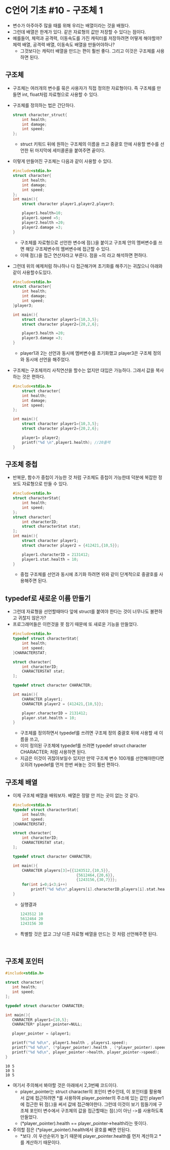 # C언어 기초 #10 - 구조체 1
- 변수가 아주아주 많을 때를 위해 우리는 배열이라는 것을 배웠다.
- 그런데 배열은 한계가 있다. 같은 자료형의 값만 저장할 수 있다는 점이다.
- 예를들어, 체력과 공격력, 이동속도를 가진 캐릭터를 저장하려면 어떻게 해야할까? 체력 배열, 공격력 배열, 이동속도 배열을 만들어야하나?
    - 그것보다는 캐릭터 배열을 만드는 편이 훨씬 좋다. 그리고 이것은 구조체를 사용하면 된다.

## 구조체
- 구조체는 여러개의 변수를 묶은 사용자가 직접 정의한 자료형이다. 즉 구조체를 만들면 int, float처럼 자료형으로 사용할 수 있다.

- 구조체를 정의하는 법은 간단하다.
    ``` C
    struct character_struct{
        int health;
        int damage;
        int speed;
    };
    ```
    - struct 키워드 뒤에 원하는 구조체의 이름을 쓰고 중괄호 안에 사용할 변수를 선언한 뒤 마지막에 세미콜론을 붙여주면 끝이다.

- 이렇게 만들어진 구조체는 다음과 같이 사용할 수 있다.
    ``` C
    #include<stdio.h>
    struct character{
        int health;
        int damage;
        int speed;
    };
    int main(){
        struct character player1,player2,player3;

        player1.health=10;
        player1.speed =5;
        player2.health =20;
        player2.damage =3;
    }
    ```
    - 구조체를 자료형으로 선언한 변수에 점(.)을 붙이고 구조체 안의 멤버변수를 쓰면 해당 구조체변수의 멤버변수에 접근할 수 있다.
    - 이때 점(.)을 접근 연산자라고 부른다.  점을 ~의 라고 해석하면 편하다.
- 그런데 위의 예제처럼 하나하나 다 접근해가며 초기화를 해주기는 귀찮으니 아래와같이 사용할수도있다.
    ``` C
    #include<stdio.h>
    struct character{
        int health;
        int damage;
        int speed;
    }player3;

    int main(){
        struct character player1={10,3,5};
        struct character player2={20,2,6};

        player3.health =20;
        player3.damage =3;
    }
    ```
    - player1과 2는 선언과 동시에 멤버변수를 초기화했고 player3은 구조체 정의와 동시에 선언을 해주었다.

- 구조체는 구조체끼리 사칙연산을 할수는 없지만 대입은 가능하다. 그래서 값을 복사하는 것은 편하다.
    ``` C
    #include<stdio.h>
        struct character{
        int health;
        int damage;
        int speed;
    };

    int main(){
        struct character player1={10,3,5};
        struct character player2={20,2,6};

        player1= player2;
        printf("%d \n",player1.health); //20출력
    }
    ```

## 구조체 중첩
- 반복문, 함수가 중첩이 가능한 것 처럼 구조체도 중첩이 가능한데 덕분에 복잡한 정보도 자료형으로 만들 수 있다.
    ``` C
    #include<stdio.h>
    struct characterStat{
        int health;
        int speed;
    };
    struct character{
        int characterID;
        struct characterStat stat;
    ];
    int main(){
        struct character player1;
        struct character player2 = {412421,{10,5}};

        player1.characterID = 2131412;
        player1.stat.health = 10;
    }
    ```
    - 중첩 구조체를 선언과 동시에 초기화 하려면 위와 같이 단계적으로 중괄호를 사용해주면 된다.

## typedef로 새로운 이름 만들기
- 그런데 자료형을 선언할때마다 앞에 struct를 붙여야 한다는 것이 너무나도 불편하고 귀찮지 않은가?
- 프로그래머들은 이런것을 못 참기 때문에 또 새로운 기능을 만들었다.
    ``` C
    #include<stdio.h>
    typedef struct characterStat{
        int health;
        int speed;
    }CHARACTERSTAT;

    struct character{
        int characterID;
        CHARACTERSTAT stat;
    ];

    typedef struct character CHARACTER;

    int main(){
        CHARACTER player1;
        CHARACTER player2 = {412421,{10,5}};

        player.characterID = 2131412;
        player.stat.health = 10;
    }
    ```
    - 구조체를 정의하면서 typedef를 쓰려면 구조체 정의 중괄호 뒤에 사용할 새 이름을 쓰고,
    - 이미 정의된 구조체에 typedef를 쓰려면 typedef struct character CHARACTER; 처럼 사용하면 된다.
    - 지금은 이것이 귀찮아보일수 있지만 만약 구조체 변수 100개를 선언해야한다면 오히려 typedef를 먼저 한번 써놓는 것이 훨씬 편하다.


## 구조체 배열
- 이제 구조체 배열을 배워보자. 배열은 정말 안 끼는 곳이 없는 것 같다.
    ``` C
    #include<stdio.h>
    typedef struct characterStat{
        int health;
        int speed;
    }CHARACTERSTAT;

    struct character{
        int characterID;
        CHARACTERSTAT stat;
    ];

    typedef struct character CHARACTER;

    int main(){
        CHARACTER players[3]={{1243512,{10,5}},
                                {5612464,{20,6}},
                                {1243156,{30,7}}};
        for(int i=0;i<3;i++)
            printf("%d %d\n",players[i].characterID,players[i].stat.health);
    }
    ```
    - 실행결과

        ``` C
        1243512 10
        5612464 20
        1243156 30
        ```
    - 특별할 것은 없고 그냥 다른 자료형 배열을 만드는 것 처럼 선언해주면 된다.

​

## 구조체 포인터
``` C
#include<stdio.h>

struct character{
   int health;
   int speed;
];

typedef struct character CHARACTER;

int main(){
   CHARACTER player1={10,5};
   CHARACTER* player_pointer=NULL;

   player_pointer = &player1;

   printf("%d %d\n", player1.health , players1.speed);
   printf("%d %d\n", (*player_pointer).health , (*player_pointer).speed);
   printf("%d %d\n", player_pointer->health, player_pointer->speed);
}
```
```
10 5
10 5
10 5
```
- 여기서 주의해서 봐야할 것은 아래에서 2,3번째 코드이다.
    - player_pointer는 struct character의 포인터 변수인데, 이 포인터를 활용해서 값에 접근하려면 *를 사용하여 player_pointer의 주소에 있는 값인 player1에 접근한 뒤 점(.)을 써서 값에 접근해야한다. 그런데 이것이 보기 힘들기에 구조체 포인터 변수에서 구조체의 값을 접근할때는 점(.)이 아닌 ->를 사용하도록 만들었다.
    - (*player_pointer).health == player_pointer->health라는 뜻이다.
- 주의할 점은 (*player_pointer).health에서 괄호를 빼면 안된다.
    - *보다 .이 우선순위가 높기 때문에 player_pointer.health를 먼저 계산하고 *를 계산하기 때문이다.